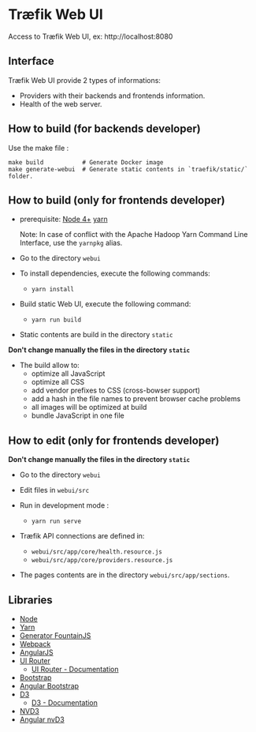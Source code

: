 # Træfik Web UI

Access to Træfik Web UI, ex: http://localhost:8080

## Interface

Træfik Web UI provide 2 types of informations:
- Providers with their backends and frontends information.
- Health of the web server.

## How to build (for backends developer)

Use the make file :

```shell
make build           # Generate Docker image
make generate-webui  # Generate static contents in `traefik/static/` folder.
```

## How to build (only for frontends developer)

- prerequisite: [Node 4+](https://nodejs.org) [yarn](https://yarnpkg.com/)

  Note: In case of conflict with the Apache Hadoop Yarn Command Line Interface, use the `yarnpkg`
  alias.

- Go to the directory `webui`

- To install dependencies, execute the following commands:
  - `yarn install`

- Build static Web UI, execute the following command:
  - `yarn run build`

- Static contents are build in the directory `static`

**Don't change manually the files in the directory `static`**

- The build allow to:
  - optimize all JavaScript
  - optimize all CSS
  - add vendor prefixes to CSS (cross-bowser support)
  - add a hash in the file names to prevent browser cache problems
  - all images will be optimized at build
  - bundle JavaScript in one file


## How to edit (only for frontends developer)

**Don't change manually the files in the directory `static`**

- Go to the directory `webui`
- Edit files in `webui/src`

- Run in development mode :
  - `yarn run serve`

- Træfik API connections are defined in:
  - `webui/src/app/core/health.resource.js`
  - `webui/src/app/core/providers.resource.js`

- The pages contents are in the directory `webui/src/app/sections`.


## Libraries

- [Node](https://nodejs.org)
- [Yarn](https://yarnpkg.com/)
- [Generator FountainJS](https://github.com/FountainJS/generator-fountain-webapp)
- [Webpack](https://github.com/webpack/webpack)
- [AngularJS](https://docs.angularjs.org/api)
- [UI Router](https://github.com/angular-ui/ui-router)
  - [UI Router - Documentation](https://github.com/angular-ui/ui-router/wiki)
- [Bootstrap](https://getbootstrap.com)
- [Angular Bootstrap](https://angular-ui.github.io/bootstrap)
- [D3](https://d3js.org)
  - [D3 - Documentation](https://github.com/mbostock/d3/wiki)
- [NVD3](http://nvd3.org)
- [Angular nvD3](https://krispo.github.io/angular-nvd3)
